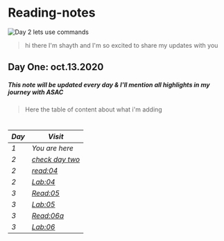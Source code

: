 # Reading-notes

![Day 2 lets use commands](https://i0.wp.com/bdmpublications.com/wp-content/uploads/2019/05/history-of-coding-1.jpg?resize=780%2C405&ssl=1)

> hi there I'm shayth and I'm so excited to share my updates with you

## Day One: oct.13.2020 ##

##### This note will be updated every day & I'll mention all highlights in my journey with ASAC

> Here the table of content about what i'm adding 
#

*Day* | *Visit*
------------ | -------------
*1* | *You are here*
*2* | *[check day two](https://shayth1.github.io/reading-notes/daytwo)*
*2* | *[read:04](https://shayth1.github.io/reading-notes/daytwo-read4)*
*2* | *[Lab:04](https://shayth1.github.io/reading-notes/Lab04)*
*3* | *[Read:05](https://shayth1.github.io/reading-notes/read05)*
*3* | *[Lab:05](https://shayth1.github.io/reading-notes/Lab04)*
*3* | *[Read:06a](https://shayth1.github.io/reading-notes/read06a)*
*3* | *[Lab:06](https://shayth1.github.io/reading-notes/Lab04)*


  #
  

